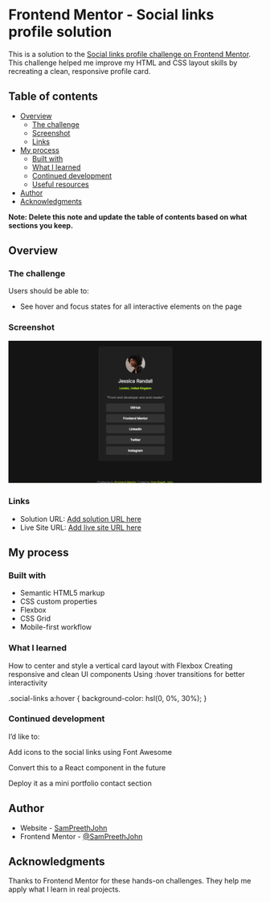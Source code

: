 # Frontend Mentor - Social links profile solution

This is a solution to the [Social links profile challenge on Frontend Mentor](https://www.frontendmentor.io/challenges/social-links-profile-UG32l9m6dQ). This challenge helped me improve my HTML and CSS layout skills by recreating a clean, responsive profile card.

## Table of contents

- [Overview](#overview)
  - [The challenge](#the-challenge)
  - [Screenshot](#screenshot)
  - [Links](#links)
- [My process](#my-process)
  - [Built with](#built-with)
  - [What I learned](#what-i-learned)
  - [Continued development](#continued-development)
  - [Useful resources](#useful-resources)
- [Author](#author)
- [Acknowledgments](#acknowledgments)

**Note: Delete this note and update the table of contents based on what sections you keep.**

## Overview

### The challenge

Users should be able to:

- See hover and focus states for all interactive elements on the page

### Screenshot

![](/social-links-profile-main/Social-links-profile.png)

### Links

- Solution URL: [Add solution URL here](https://github.com/SamPreethJohn/Social-links-Profile)
- Live Site URL: [Add live site URL here](https://your-live-site-url.com)

## My process

### Built with

- Semantic HTML5 markup
- CSS custom properties
- Flexbox
- CSS Grid
- Mobile-first workflow

### What I learned

How to center and style a vertical card layout with Flexbox
Creating responsive and clean UI components
Using :hover transitions for better interactivity

.social-links a:hover {
  background-color: hsl(0, 0%, 30%);
}


### Continued development

I’d like to:

Add icons to the social links using Font Awesome

Convert this to a React component in the future

Deploy it as a mini portfolio contact section


## Author

- Website - [SamPreethJohn](https://github.com/SamPreethJohn)
- Frontend Mentor - [@SamPreethJohn](https://www.frontendmentor.io/profile/SamPreethJohn)


## Acknowledgments

Thanks to Frontend Mentor for these hands-on challenges. They help me apply what I learn in real projects.
